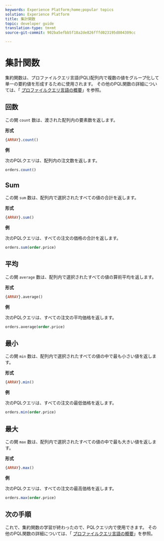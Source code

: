 ```yaml
---
keywords: Experience Platform;home;popular topics
solution: Experience Platform
title: 集計関数
topic: developer guide
translation-type: tm+mt
source-git-commit: 902ba5efbb5f18a2de826fffd023195d804309cc

---
```



# 集計関数

集約関数は、プロファイルクエリ言語(PQL)配列内で複数の値をグループ化して単一の要約値を形成するために使用されます。 その他のPQL関数の詳細については、「 [プロファイルクエリ言語の概要](./overview.md)」を参照。

## 回数

この関 `count` 数は、渡された配列内の要素数を返します。

**形式**

```sql
{ARRAY}.count()
```

**例**

次のPQLクエリは、配列内の注文数を返します。

```sql
orders.count()
```

## Sum

この関 `sum` 数は、配列内で選択されたすべての値の合計を返します。

**形式**

```sql
{ARRAY}.sum()
```

**例**

次のPQLクエリは、すべての注文の価格の合計を返します。

```sql
orders.sum(order.price)
```

## 平均

この関 `average` 数は、配列内で選択されたすべての値の算術平均を返します。

**形式**

```sql
{ARRAY}.average()
```

**例**

次のPQLクエリは、すべての注文の平均価格を返します。

```sql
orders.average(order.price)
```

## 最小

この関 `min` 数は、配列内で選択されたすべての値の中で最も小さい値を返します。

**形式**

```sql
{ARRAY}.min()
```

**例**

次のPQLクエリは、すべての注文の最低価格を返します。

```sql
orders.min(order.price)
```

## 最大

この関 `max` 数は、配列内で選択されたすべての値の中で最も大きい値を返します。

**形式**

```sql
{ARRAY}.max()
```

**例**

次のPQLクエリは、すべての注文の最高価格を返します。

```sql
orders.max(order.price)
```

## 次の手順

これで、集約関数の学習が終わったので、PQLクエリ内で使用できます。 その他のPQL関数の詳細については、「 [プロファイルクエリ言語の概要](./overview.md)」を参照。
